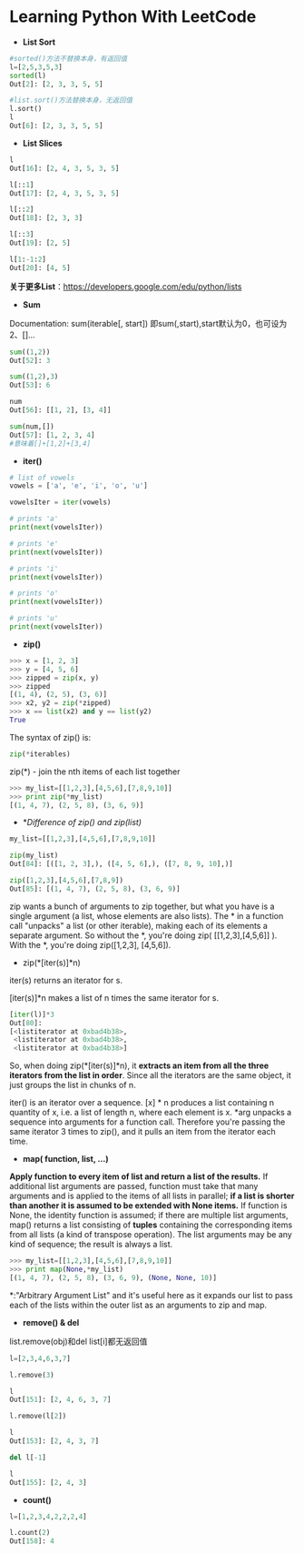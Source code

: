 # Learning Python With LeetCode

* **List Sort**
```python
#sorted()方法不替换本身，有返回值
l=[2,5,3,5,3]
sorted(l)
Out[2]: [2, 3, 3, 5, 5]

#list.sort()方法替换本身，无返回值
l.sort()
l
Out[6]: [2, 3, 3, 5, 5]
```

* **List Slices**
```python
l
Out[16]: [2, 4, 3, 5, 3, 5]

l[::1]
Out[17]: [2, 4, 3, 5, 3, 5]

l[::2]
Out[18]: [2, 3, 3]

l[::3]
Out[19]: [2, 5]

l[1:-1:2]
Out[20]: [4, 5]
```
**关于更多List**：https://developers.google.com/edu/python/lists


* **Sum**

Documentation: sum(iterable[, start])
即sum(,start),start默认为0，也可设为2、[]...
```python
sum((1,2))
Out[52]: 3

sum((1,2),3)
Out[53]: 6

num
Out[56]: [[1, 2], [3, 4]]

sum(num,[])
Out[57]: [1, 2, 3, 4]
#意味着[]+[1,2]+[3,4]
```


* **iter()**

```python
# list of vowels
vowels = ['a', 'e', 'i', 'o', 'u']

vowelsIter = iter(vowels)

# prints 'a'
print(next(vowelsIter))

# prints 'e'
print(next(vowelsIter))

# prints 'i'
print(next(vowelsIter))

# prints 'o'
print(next(vowelsIter))

# prints 'u'
print(next(vowelsIter))
```


* **zip()**

```python
>>> x = [1, 2, 3]
>>> y = [4, 5, 6]
>>> zipped = zip(x, y)
>>> zipped
[(1, 4), (2, 5), (3, 6)]
>>> x2, y2 = zip(*zipped)
>>> x == list(x2) and y == list(y2)
True
```

The syntax of zip() is:
```python
zip(*iterables)
```
zip(*) - join the nth items of each list together
```python
>>> my_list=[[1,2,3],[4,5,6],[7,8,9,10]]
>>> print zip(*my_list)
[(1, 4, 7), (2, 5, 8), (3, 6, 9)]
```



* **Difference of zip() and zip(*list)**

```python
my_list=[[1,2,3],[4,5,6],[7,8,9,10]]

zip(my_list)
Out[84]: [([1, 2, 3],), ([4, 5, 6],), ([7, 8, 9, 10],)]

zip([1,2,3],[4,5,6],[7,8,9])
Out[85]: [(1, 4, 7), (2, 5, 8), (3, 6, 9)]
```

zip wants a bunch of arguments to zip together, but what you have is a single argument (a list, whose elements are also lists). The * in a function call "unpacks" a list (or other iterable), making each of its elements a separate argument. So without the *, you're doing zip( [[1,2,3],[4,5,6]] ). With the *, you're doing zip([1,2,3], [4,5,6]).



* zip(*[iter(s)]*n)

iter(s) returns an iterator for s.

[iter(s)]*n makes a list of n times the same iterator for s.
```python
[iter(l)]*3
Out[80]: 
[<listiterator at 0xbad4b38>,
 <listiterator at 0xbad4b38>,
 <listiterator at 0xbad4b38>]
 ```
So, when doing zip(*[iter(s)]*n), it **extracts an item from all the three iterators from the list in order**. Since all the iterators are the same object, it just groups the list in chunks of n.

iter() is an iterator over a sequence. [x] * n produces a list containing n quantity of x, i.e. a list of length n, where each element is x. *arg unpacks a sequence into arguments for a function call. Therefore you're passing the same iterator 3 times to zip(), and it pulls an item from the iterator each time.



* **map( function, list, ...)**

**Apply function to every item of list and return a list of the results.** If additional list arguments are passed, function must take that many arguments and is applied to the items of all lists in parallel; **if a list is shorter than another it is assumed to be extended with None items.** If function is None, the identity function is assumed; if there are multiple list arguments, map() returns a list consisting of **tuples** containing the corresponding items from all lists (a kind of transpose operation). The list arguments may be any kind of sequence; the result is always a list.

```python
>>> my_list=[[1,2,3],[4,5,6],[7,8,9,10]]
>>> print map(None,*my_list)
[(1, 4, 7), (2, 5, 8), (3, 6, 9), (None, None, 10)]
```

*:"Arbitrary Argument List" and it's useful here as it expands our list to pass each of the lists within the outer list as an arguments to zip and map.


* **remove() & del**

list.remove(obj)和del list[i]都无返回值

```python
l=[2,3,4,6,3,7]

l.remove(3)

l
Out[151]: [2, 4, 6, 3, 7]

l.remove(l[2])

l
Out[153]: [2, 4, 3, 7]

del l[-1]

l
Out[155]: [2, 4, 3]
```


* **count()**

```python
l=[1,2,3,4,2,2,2,4]

l.count(2)
Out[158]: 4
```



